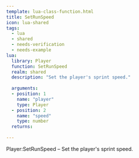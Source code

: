```yaml
---
template: lua-class-function.html
title: SetRunSpeed
icon: lua-shared
tags:
  - lua
  - shared
  - needs-verification
  - needs-example
lua:
  library: Player
  function: SetRunSpeed
  realm: shared
  description: "Set the player's sprint speed."
  
  arguments:
  - position: 1
    name: "player"
    type: Player
  - position: 2
    name: "speed"
    type: number
  returns:
    
---
```


<div class="lua__search__keywords">
Player:SetRunSpeed &#x2013; Set the player's sprint speed.
</div>
